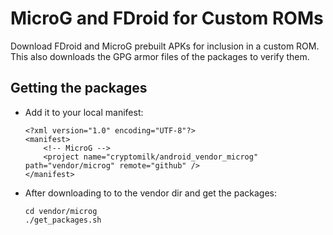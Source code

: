 MicroG and FDroid for Custom ROMs
=================================

Download FDroid and MicroG prebuilt APKs for inclusion in a custom ROM. This
also downloads the GPG armor files of the packages to verify them.

Getting the packages
--------------------

* Add it to your local manifest:

      <?xml version="1.0" encoding="UTF-8"?>
      <manifest>
          <!-- MicroG -->
          <project name="cryptomilk/android_vendor_microg" path="vendor/microg" remote="github" />
      </manifest>

* After downloading to to the vendor dir and get the packages:

      cd vendor/microg
      ./get_packages.sh
